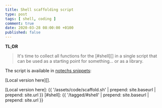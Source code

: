 ```yaml
---
title: Shell scaffolding script
type: post
tags: [ shell, coding ]
comment: true
date: 2020-03-28 08:00:00 +0100
published: false
---
```


**TL;DR**

> It's time to collect all functions for the [#shell][] in a single script that
> can be used as a starting point for something... or as a library.

The script is available in [notechs snippets][]:

<script src='https://gitlab.com/polettix/notechs/snippets/1955701.js'></script>

[Local version here][].

[notechs snippets]: https://gitlab.com/polettix/notechs/snippets/
[Local version here]: {{ '/assets/code/scaffold.sh' | prepend: site.baseurl | prepend: site.url }}
[#shell]: {{ '/tagged/#shell' | prepend: site.baseurl | prepend: site.url }}
